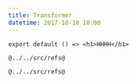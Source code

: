 ```yaml
---
title: Transformer
datetime: 2017-10-10 10:00
---
```


```render-jsx?editable
export default () => <h1>HHHH</h1>
```

```render-jsx
@../../src/refs@
```


```render-jsx
@../../src/refs@
```
